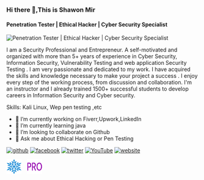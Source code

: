 ### Hi there 👋,This is Shawon Mir
#### Penetration Tester | Ethical Hacker | Cyber Security Specialist
![Penetration Tester | Ethical Hacker | Cyber Security Specialist](https://scontent.fdac24-1.fna.fbcdn.net/v/t39.30808-6/296237932_183739840724225_8068491221311118059_n.jpg?_nc_cat=100&ccb=1-7&_nc_sid=09cbfe&_nc_eui2=AeEEdNflHceGSV7w1F_zemUYMoDmK4QOnj4ygOYrhA6ePh7yjQDSoBC2IFVEJJDWhWrqCZOeXHIGnOj7FS7o-D19&_nc_ohc=jQXYbAzhCK8AX_x1MlG&_nc_ht=scontent.fdac24-1.fna&oh=00_AfCINBLoUjCsRla5Ftz0u4t3WFi0N4NOXLtZUZ9Pu3uBPA&oe=641F59AC)

I am a Security Professional and Entrepreneur. A self-motivated and organized with more than 5+ years of experience in Cyber Security, Information Security, Vulnerability Testing  and web application Security Testing . I am very passionate and dedicated to my work. I have acquired the skills and knowledge necessary to make your project a success . I enjoy every step of the working process, from discussion and collaboration.
I'm an instructor  and I already trained 1500+ successful students to develop careers in Information Security and Cyber security.

Skills: Kali Linux, Wep pen testing ,etc

- 🔭 I’m currently working on Fiverr,Upwork,LinkedIn 
- 🌱 I’m currently learning java 
- 👯 I’m looking to collaborate on Github 
- 💬 Ask me about Ethical Hacking or Pen Testing 


[<img src='https://cdn.jsdelivr.net/npm/simple-icons@3.0.1/icons/github.svg' alt='github' height='40'>](https://github.com/https://github.com/Shawonmir6)  [<img src='https://cdn.jsdelivr.net/npm/simple-icons@3.0.1/icons/facebook.svg' alt='facebook' height='40'>](https://www.facebook.com/https://www.facebook.com/hackwithshawonmir)  [<img src='https://cdn.jsdelivr.net/npm/simple-icons@3.0.1/icons/twitter.svg' alt='twitter' height='40'>](https://twitter.com/https://twitter.com/Shawonmir3Mir?s=20)  [<img src='https://cdn.jsdelivr.net/npm/simple-icons@3.0.1/icons/youtube.svg' alt='YouTube' height='40'>](https://www.youtube.com/channel/https://www.youtube.com/@ShawonMir)  [<img src='https://cdn.jsdelivr.net/npm/simple-icons@3.0.1/icons/icloud.svg' alt='website' height='40'>](https://shawonmir.com/)  

<a href='https://archiveprogram.github.com/'><img src='https://raw.githubusercontent.com/acervenky/animated-github-badges/master/assets/acbadge.gif' width='40' height='40'></a> <a href='https://github.com/pricing'><img src='https://raw.githubusercontent.com/acervenky/animated-github-badges/master/assets/pro.gif' width='40' height='40'></a> 

